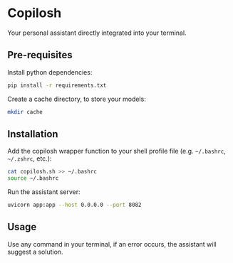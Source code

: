 # Copilosh

Your personal assistant directly integrated into your terminal.

## Pre-requisites

Install python dependencies:

```bash
pip install -r requirements.txt
```

Create a cache directory, to store your models:
    
```bash
mkdir cache
```

## Installation

Add the copilosh wrapper function to your shell profile file (e.g. `~/.bashrc`, `~/.zshrc`, etc.):

```bash
cat copilosh.sh >> ~/.bashrc
source ~/.bashrc
```

Run the assistant server:

```bash
uvicorn app:app --host 0.0.0.0 --port 8082
```

## Usage

Use any command in your terminal, if an error occurs, the assistant will suggest a solution.